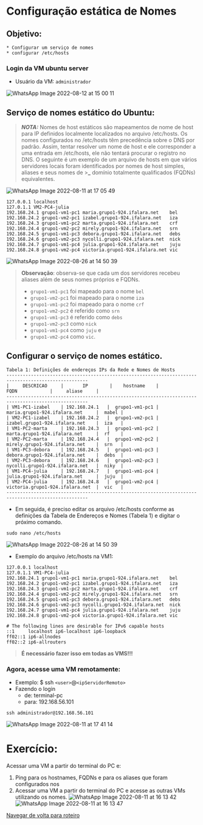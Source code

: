 # Configuração estática de Nomes

## Objetivo:
    * Configurar um serviço de nomes
    * configurar /etc/hosts

### Login da VM ubuntu server

* Usuário da VM: ``administrador``

![WhatsApp Image 2022-08-12 at 15 00 11](https://user-images.githubusercontent.com/103062866/184416796-2bd177b6-6b34-4f15-8a0f-f4e5c34a8c8b.jpeg)


## Serviço de nomes estático do Ubuntu:
>**_NOTA:_**
> Nomes de host estáticos são mapeamentos de nome de host para IP definidos localmente localizados no arquivo /etc/hosts. 
> Os nomes configurados no /etc/hosts têm precedência sobre o DNS por padrão. Assim, tentar resolver um nome de host e ele corresponder a uma entrada em /etc/hosts, ele não tentará procurar o registro no DNS. 
>O seguinte é um exemplo de um arquivo de hosts em que vários servidores locais foram identificados por nomes de host simples, aliases e seus nomes de >**_** domínio totalmente qualificados (FQDNs) equivalentes.

![WhatsApp Image 2022-08-11 at 17 05 49](https://user-images.githubusercontent.com/103062866/184416639-898d36b0-ad14-4cdd-b4c5-6109c64bce52.jpeg)

```
127.0.0.1 localhost
127.0.1.1 VM2-PC4-julia
192.168.24.1 grupo1-vm1-pc1 maria.grupo1-924.ifalara.net    bel
192.168.24.2 grupo1-vm2-pc1 izabel.grupo1-924.ifalara.net   iza
192.168.24.3 grupo1-vm1-pc2 marta.grupo1-924.ifalara.net    crf
192.168.24.4 grupo1-vm2-pc2 mirely.grupo1-924.ifalara.net   srn
192.168.24.5 grupo1-vm1-pc3 debora.grupo1-924.ifalara.net   debs
192.168.24.6 grupo1-vm2-pc3 nycolli.grupo1-924.ifalara.net  nick
192.168.24.7 grupo1-vm1-pc4 julia.grupo1-924.ifalara.net    juju
192.168.24.8 grupo1-vm2-pc4 victoria.grupo1-924.ifalara.net vic
```
![WhatsApp Image 2022-08-26 at 14 50 39](https://user-images.githubusercontent.com/103062784/186963264-5a97cb8f-eedc-4d96-8c6f-f2db15121c91.jpeg)


>**Observação**: observa-se que cada um dos servidores recebeu aliases além de seus nomes próprios e FQDNs. 
>* ``grupo1-vm1-pc1`` foi mapeado para o nome ``bel``
>* ``grupo1-vm2-pc1`` foi mapeado para o nome ``iza``
>* ``grupo1-vm1-pc2`` foi mapeado para o nome ``crf``
>* ``grupo1-vm2-pc2`` é referido como ``srn`` 
>* ``grupo1-vm1-pc3`` é referido como ``debs`` 
>* ``grupo1-vm2-pc3`` como ``nick`` 
>* ``grupo1-vm1-pc4`` como ``juju`` e 
>* ``grupo1-vm2-pc4`` como ``vic``.

## Configurar o serviço de nomes estático.

```
Tabela 1: Definições de endereços IPs da Rede e Nomes de Hosts
----------------------------------------------------------------------------------------------------
|     DESCRICAO     |       IP        |    hostname    |           FQDN            |     aliase     |             
----------------------------------------------------------------------------------------------------
| VM1-PC1-izabel    | 192.168.24.1   |  grupo1-vm1-pc1 |  maria.grupo1-924.ifalara.net     |  mabel |
| VM2-PC1-izabel    | 192.168.24.2   |  grupo1-vm2-pc1 |  izabel.grupo1-924.ifalara.net    |  iza   |
| VM1-PC2-marta     | 192.168.24.3   |  grupo1-vm1-pc2 |  marta.grupo1-924.ifalara.net     |  rf    |
| VM2-PC2-marta     | 192.168.24.4   |  grupo1-vm2-pc2 |  mirely.grupo1-924.ifalara.net    |  srn   |
| VM1-PC3-debora    | 192.168.24.5   |  grupo1-vm1-pc3 |  debora.grupo1-924.ifalara.net    |  debs  |
| VM2-PC3-debora    | 192.168.24.6   |  grupo1-vm2-pc3 |  nycolli.grupo1-924.ifalara.net   |  niky  |
| VM1-PC4-julia     | 192.168.24.7   |  grupo1-vm1-pc4 |  julia.grupo1-924.ifalara.net     |  juju  |
| VM2-PC4-julia     | 192.168.24.8   |  grupo1-vm2-pc4 |  victoria.grupo1-924.ifalara.net  |  vic   |
----------------------------------------------------------------------------------------------------
```
* Em seguida, é preciso editar os arquivo /etc/hosts conforme as definições da Tabela de Endereços e Nomes (Tabela 1) e digitar o próximo comando. 

```shell
sudo nano /etc/hosts
```
![WhatsApp Image 2022-08-26 at 14 50 39](https://user-images.githubusercontent.com/103062784/186963294-87ff5fe9-cb07-49de-9b26-8bc84f3bb73b.jpeg)


* Exemplo do arquivo /etc/hosts na VM1:

```
127.0.0.1 localhost
127.0.1.1 VM1-PC4-julia
192.168.24.1 grupo1-vm1-pc1 maria.grupo1-924.ifalara.net    bel
192.168.24.2 grupo1-vm2-pc1 izabel.grupo1-924.ifalara.net   iza
192.168.24.3 grupo1-vm1-pc2 marta.grupo1-924.ifalara.net    crf
192.168.24.4 grupo1-vm2-pc2 mirely.grupo1-924.ifalara.net   srn
192.168.24.5 grupo1-vm1-pc3 debora.grupo1-924.ifalara.net   debs
192.168.24.6 grupo1-vm2-pc3 nycolli.grupo1-924.ifalara.net  nick
192.168.24.7 grupo1-vm1-pc4 julia.grupo1-924.ifalara.net    juju
192.168.24.8 grupo1-vm2-pc4 victoria.grupo1-924.ifalara.net vic

# The following lines are desirable for IPv6 capable hosts
::1     localhost ip6-localhost ip6-loopback
ff02::1 ip6-allnodes
ff02::2 ip6-allrouters
```

> **É necessário fazer isso em todas as VMS!!!**

### Agora, acesse uma VM remotamente:

* Exemplo: $ ssh ``<user>``@``<ipServidorRemoto>``
* Fazendo o login 
   * de: terminal-pc
   * para: 192.168.56.101

```shell
ssh administrador@192.168.56.101
```
![WhatsApp Image 2022-08-11 at 17 41 14](https://user-images.githubusercontent.com/103062866/184417046-d0ef0c68-a289-4581-98cb-813442ab2897.jpeg)

# Exercício:
Acessar uma VM a partir do terminal do PC e:

1) Ping para os hostnames, FQDNs e para os aliases que foram configurados nos 
2) Acessar uma VM a partir do terminal do PC e acesse as outras VMs utilizando os nomes.
![WhatsApp Image 2022-08-11 at 16 13 42](https://user-images.githubusercontent.com/103062866/184417085-6881700b-2354-4b9f-b68e-ee352be69399.jpeg)
![WhatsApp Image 2022-08-11 at 16 13 47](https://user-images.githubusercontent.com/103062866/184417104-28ece24a-76b9-4f26-8757-b7ef463f407b.jpeg)


[Navegar de volta para roteiro](https://github.com/martanascimento1/Projeto-redes-bimestre2/blob/372cbc216c101e3220fb88247424560dca27a668/README.md)
